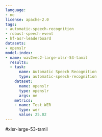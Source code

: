 ```yaml
---
language:
- ne
license: apache-2.0
tags:
- automatic-speech-recognition
- robust-speech-event
- hf-asr-leaderboard
datasets:
- openslr
model-index:
- name: wav2vec2-large-xlsr-53-tamil
  results:
  - task:
      name: Automatic Speech Recognition
      type: automatic-speech-recognition
    dataset:
      name: openslr
      type: openslr
      args: ne
    metrics:
    - name: Test WER
      type: wer
      value: 25.02
---
```


#xlsr-large-53-tamil